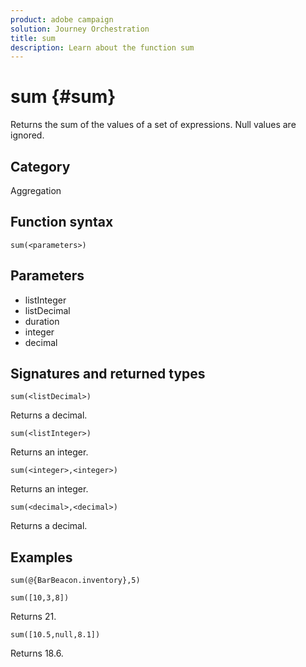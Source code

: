 ```yaml
---
product: adobe campaign
solution: Journey Orchestration
title: sum
description: Learn about the function sum
---
```


# sum {#sum}

Returns the sum of the values of a set of expressions. Null values are ignored.

## Category

Aggregation

## Function syntax

`sum(<parameters>)`

## Parameters

* listInteger
* listDecimal
* duration
* integer
* decimal

## Signatures and returned types

`sum(<listDecimal>)`

Returns a decimal.

`sum(<listInteger>)`

Returns an integer.

`sum(<integer>,<integer>)`

Returns an integer.

`sum(<decimal>,<decimal>)`

Returns a decimal.

## Examples

`sum(@{BarBeacon.inventory},5)`

`sum([10,3,8])`

Returns 21.

`sum([10.5,null,8.1])`

Returns 18.6.
